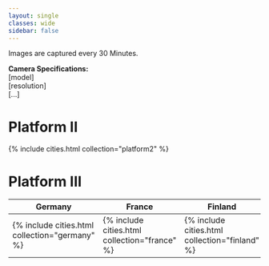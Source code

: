 ```yaml
---
layout: single
classes: wide
sidebar: false
---
```


Images are captured every 30 Minutes.

**Camera Specifications:**  
[model]  
[resolution]  
[...]
  
  
# Platform II

{% include cities.html collection="platform2" %}
  
  
# Platform III

| Germany                                        | France                                        | Finland                                        |
|------------------------------------------------|-----------------------------------------------|------------------------------------------------|
| {% include cities.html collection="germany" %} | {% include cities.html collection="france" %} | {% include cities.html collection="finland" %} |



